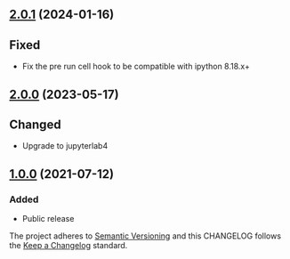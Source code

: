## [2.0.1](https://github.com/deshaw/jupyterlab-notify/compare/v2.0.1...v2.0.0) (2024-01-16)

## Fixed

- Fix the pre run cell hook to be compatible with ipython 8.18.x+

## [2.0.0](https://github.com/deshaw/jupyterlab-notify/compare/v2.0.0...v1.0.0) (2023-05-17)

## Changed

- Upgrade to jupyterlab4

## [1.0.0](https://github.com/deshaw/jupyterlab-notify/compare/v1.0.0...v1.0.0) (2021-07-12)

### Added

- Public release

The project adheres to [Semantic Versioning](https://semver.org/spec/v2.0.0.html) and
this CHANGELOG follows the [Keep a Changelog](https://keepachangelog.com/en/1.0.0/) standard.
